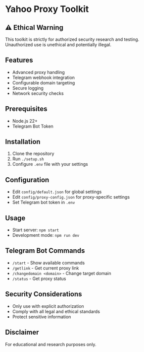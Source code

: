 # Yahoo Proxy Toolkit

## ⚠️ Ethical Warning
This toolkit is strictly for authorized security research and testing. Unauthorized use is unethical and potentially illegal.

## Features
- Advanced proxy handling
- Telegram webhook integration
- Configurable domain targeting
- Secure logging
- Network security checks

## Prerequisites
- Node.js 22+
- Telegram Bot Token

## Installation
1. Clone the repository
2. Run `./setup.sh`
3. Configure `.env` file with your settings

## Configuration
- Edit `config/default.json` for global settings
- Edit `config/proxy-config.json` for proxy-specific settings
- Set Telegram bot token in `.env`

## Usage
- Start server: `npm start`
- Development mode: `npm run dev`

## Telegram Bot Commands
- `/start` - Show available commands
- `/getlink` - Get current proxy link
- `/changedomain <domain>` - Change target domain
- `/status` - Get proxy status

## Security Considerations
- Only use with explicit authorization
- Comply with all legal and ethical standards
- Protect sensitive information

## Disclaimer
For educational and research purposes only.